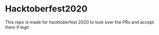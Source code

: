 # Hacktoberfest2020
This repo is made for hacktoberfest 2020 to look over the PRs and accept them if legit
